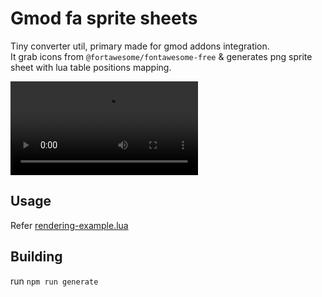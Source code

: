 # Gmod fa sprite sheets

Tiny converter util, primary made for gmod addons integration.  
It grab icons from `@fortawesome/fontawesome-free` & generates png sprite sheet with lua table positions mapping.

<video src="preview.mp4"></video>

## Usage

Refer [rendering-example.lua](rendering-example.lua)

## Building

run `npm run generate`
